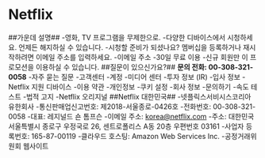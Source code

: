 # Netflix
##가운데 설명##
-영화, TV 프로그램을 무제한으로.
-다양한 디바이스에서 시청하세요. 언제든 해지하실 수 있습니다.
-시청할 준비가 되셨나요? 멤버십을 등록하거나 재시작하려면 이메일 주소를 입력하세요.
-이메일 주소 
-30일 무료 이용 
-신규 회원만 이 프로모션을 이용하실 수 있습니다.
##질문이 있으신가요?##
**문의 전화: 00-308-321-0058**
-자주 묻는 질문
-고객센터
-계정
-미디어 센터
-투자 정보 (IR)
-입사 정보
-Netflix 지원 디바이스
-이용 약관
-개인정보
-쿠키 설정
-회사 정보
-문의하기
-속도 테스트
-법적 고지
-Netflix 오리지널
##Netflix 대한민국##
-넷플릭스서비시스코리아 유한회사
-통신판매업신고번호: 제2018-서울종로-0426호
-전화번호: 00-308-321-0058
-대표: 레지널드 숀 톰프슨
-이메일 주소: korea@netflix.com
-주소: 대한민국 서울특별시 종로구 우정국로 26, 센트로폴리스 A동 20층 우편번호 03161
-사업자 등록번호: 165-87-00119
-클라우드 호스팅: Amazon Web Services Inc.
-공정거래위원회 웹사이트
